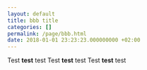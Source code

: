 ```yaml
---
layout: default
title: bbb title
categories: []
permalink: /page/bbb.html
date: 2018-01-01 23:23:23.000000000 +02:00
---
```


Test <strong>test</strong> test
Test <strong>test</strong> test
Test <strong>test</strong> test

